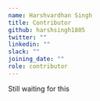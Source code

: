 ```yaml
---
name: Harshvardhan Singh
title: Contributor
github: harshsingh1805
twitter: ""
linkedin: ""
slack: ""
joining_date: ""
role: contributor
---
```


Still waiting for this
